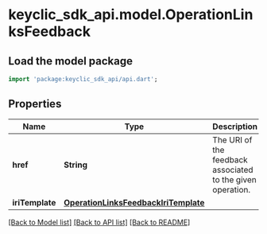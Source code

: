 # keyclic_sdk_api.model.OperationLinksFeedback

## Load the model package
```dart
import 'package:keyclic_sdk_api/api.dart';
```

## Properties
Name | Type | Description | Notes
------------ | ------------- | ------------- | -------------
**href** | **String** | The URI of the feedback associated to the given operation. | [optional] 
**iriTemplate** | [**OperationLinksFeedbackIriTemplate**](OperationLinksFeedbackIriTemplate.md) |  | [optional] 

[[Back to Model list]](../README.md#documentation-for-models) [[Back to API list]](../README.md#documentation-for-api-endpoints) [[Back to README]](../README.md)


